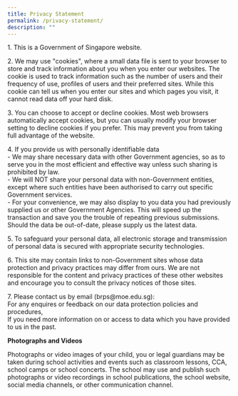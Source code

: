 ```yaml
---
title: Privacy Statement
permalink: /privacy-statement/
description: ""
---
```

<p>1. This is a Government of Singapore website.</p>
<p>2. We may use "cookies", where a small data file is sent to your browser to store and track information about you when you enter our websites. The cookie is used to track information such as the number of users and their frequency of use, profiles of users and their preferred sites. While this cookie can tell us when you enter our sites and which pages you visit, it cannot read data off your hard disk.</p>
<p>3. You can choose to accept or decline cookies. Most web browsers automatically accept cookies, but you can usually modify your browser setting to decline cookies if you prefer. This may prevent you from taking full advantage of the website.</p>
<p>4. If you provide us with personally identifiable data<br />- We may share necessary data with other Government agencies, so as to serve you in the most efficient and effective way unless such sharing is prohibited by law.<br />- We will NOT share your personal data with non-Government entities, except where such entities have been authorised to carry out specific Government services.<br />- For your convenience, we may also display to you data you had previously supplied us or other Government Agencies. This will speed up the transaction and save you the trouble of repeating previous submissions. Should the data be out-of-date, please supply us the latest data.</p>
<p>5. To safeguard your personal data, all electronic storage and transmission of personal data is secured with appropriate security technologies.</p>
<p>6. This site may contain links to non-Government sites whose data protection and privacy practices may differ from ours. We are not responsible for the content and privacy practices of these other websites and encourage you to consult the privacy notices of those sites.</p>
<p>7. Please contact us by email (brps@moe.edu.sg):<br />For any enquires or feedback on our data protection policies and procedures,<br />If you need more information on or access to data which you have provided to us in the past.</p>
<p><strong>Photographs and Videos</strong></p>
<p>Photographs or video images of your child, you or legal guardians may be taken during school activities and events such as classroom lessons, CCA, school camps or school concerts. The school may use and publish such photographs or video recordings in school publications, the school website, social media channels, or other communication channel.</p>